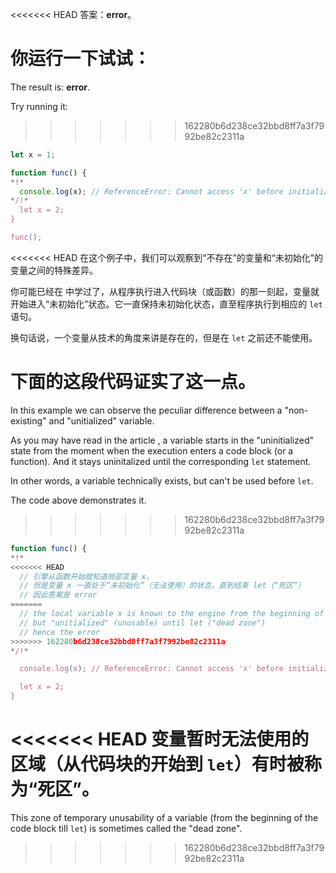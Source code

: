 <<<<<<< HEAD
答案：**error**。

你运行一下试试：
=======
The result is: **error**.

Try running it:
>>>>>>> 162280b6d238ce32bbd8ff7a3f7992be82c2311a

```js run
let x = 1;

function func() {
*!*
  console.log(x); // ReferenceError: Cannot access 'x' before initialization
*/!*
  let x = 2;
}

func();
```

<<<<<<< HEAD
在这个例子中，我们可以观察到“不存在”的变量和“未初始化”的变量之间的特殊差异。

你可能已经在 [](info:closure) 中学过了，从程序执行进入代码块（或函数）的那一刻起，变量就开始进入“未初始化”状态。它一直保持未初始化状态，直至程序执行到相应的 `let` 语句。

换句话说，一个变量从技术的角度来讲是存在的，但是在 `let` 之前还不能使用。

下面的这段代码证实了这一点。
=======
In this example we can observe the peculiar difference between a "non-existing" and "unitialized" variable.

As you may have read in the article [](info:closure), a variable starts in the "uninitialized" state from the moment when the execution enters a code block (or a function). And it stays uninitalized until the corresponding `let` statement.

In other words, a variable technically exists, but can't be used before `let`.

The code above demonstrates it.
>>>>>>> 162280b6d238ce32bbd8ff7a3f7992be82c2311a

```js
function func() {
*!*
<<<<<<< HEAD
  // 引擎从函数开始就知道局部变量 x，
  // 但是变量 x 一直处于“未初始化”（无法使用）的状态，直到结束 let（“死区”）
  // 因此答案是 error
=======
  // the local variable x is known to the engine from the beginning of the function,
  // but "unitialized" (unusable) until let ("dead zone")
  // hence the error
>>>>>>> 162280b6d238ce32bbd8ff7a3f7992be82c2311a
*/!*

  console.log(x); // ReferenceError: Cannot access 'x' before initialization

  let x = 2;
}
```

<<<<<<< HEAD
变量暂时无法使用的区域（从代码块的开始到 `let`）有时被称为“死区”。
=======
This zone of temporary unusability of a variable (from the beginning of the code block till `let`) is sometimes called the "dead zone".
>>>>>>> 162280b6d238ce32bbd8ff7a3f7992be82c2311a
